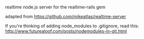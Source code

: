 realtime node.js server for the realtime-rails gem

adapted from https://github.com/mikeatlas/realtime-server

If you're thinking of adding node_modules to .gitignore, read this:
http://www.futurealoof.com/posts/nodemodules-in-git.html
